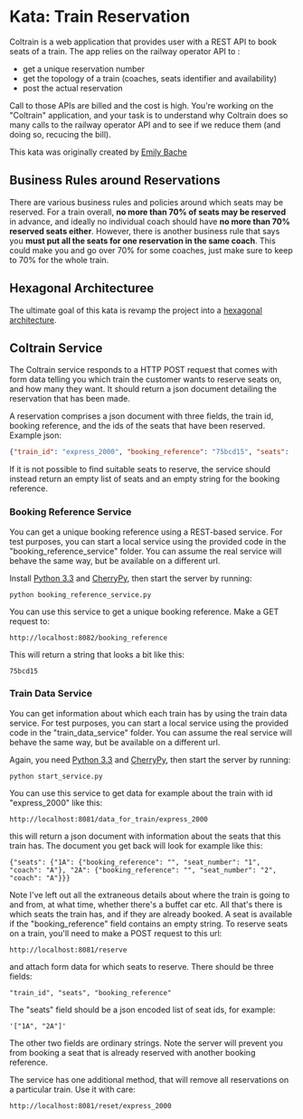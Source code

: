 # Kata: Train Reservation

Coltrain is a web application that provides user with a REST API to book seats of a train. The app relies on the railway operator API to :

* get a unique reservation number
* get the topology of a train (coaches, seats identifier and availability)
* post the actual reservation

Call to those APIs are billed and the cost is high. You're working on the "Coltrain" application, and your task is to understand why Coltrain does so many calls to the railway operator API and to see if we reduce them (and doing so, recucing the bill).

This kata was originally created by [Emily Bache](https://github.com/emilybache/KataTrainReservation)

## Business Rules around Reservations

There are various business rules and policies around which seats may be reserved. For a train overall, **no more than 70% of seats may be reserved** in advance, and ideally no individual coach should have **no more than 70% reserved seats either**. However, there is another business rule that says you **must put all the seats for one reservation in the same coach**. This could make you and go over 70% for some coaches, just make sure to keep to 70% for the whole train.

## Hexagonal Architecturee

The ultimate goal of this kata is revamp the project into a [hexagonal architecture](https://softwarecampament.wordpress.com/portsadapters/).

## Coltrain Service

The Coltrain service responds to a HTTP POST request that comes with form data telling you which train the customer wants to reserve seats on, and how many they want. It should return a json document detailing the reservation that has been made.

A reservation comprises a json document with three fields, the train id, booking reference, and the ids of the seats that have been reserved. Example json:

```json
{"train_id": "express_2000", "booking_reference": "75bcd15", "seats": ["1A", "1B"]}
```

If it is not possible to find suitable seats to reserve, the service should instead return an empty list of seats and an empty string for the booking reference.

### Booking Reference Service

You can get a unique booking reference using a REST-based service. For test purposes, you can start a local service using the provided code in the "booking_reference_service" folder. You can assume the real service will behave the same way, but be available on a different url.

Install [Python 3.3](http://python.org) and [CherryPy](http://www.cherrypy.org/), then start the server by running:

    python booking_reference_service.py

You can use this service to get a unique booking reference. Make a GET request to:

    http://localhost:8082/booking_reference

This will return a string that looks a bit like this:

    75bcd15

### Train Data Service

You can get information about which each train has by using the train data service. For test purposes, you can start a local service using the provided code in the "train_data_service" folder. You can assume the real service will behave the same way, but be available on a different url.

Again, you need [Python 3.3](http://python.org) and [CherryPy](http://www.cherrypy.org/), then start the server by running:

    python start_service.py

You can use this service to get data for example about the train with id "express_2000" like this:

    http://localhost:8081/data_for_train/express_2000

this will return a json document with information about the seats that this train has. The document you get back will look for example like this:

    {"seats": {"1A": {"booking_reference": "", "seat_number": "1", "coach": "A"}, "2A": {"booking_reference": "", "seat_number": "2", "coach": "A"}}}

Note I've left out all the extraneous details about where the train is going to and from, at what time, whether there's a buffet car etc. All that's there is which seats the train has, and if they are already booked. A seat is available if the "booking_reference" field contains an empty string. To reserve seats on a train, you'll need to make a POST request to this url:

    http://localhost:8081/reserve

and attach form data for which seats to reserve. There should be three fields:

    "train_id", "seats", "booking_reference"

The "seats" field should be a json encoded list of seat ids, for example:

    '["1A", "2A"]'

The other two fields are ordinary strings. Note the server will prevent you from booking a seat that is already reserved with another booking reference.

The service has one additional method, that will remove all reservations on a particular train. Use it with care:

    http://localhost:8081/reset/express_2000
